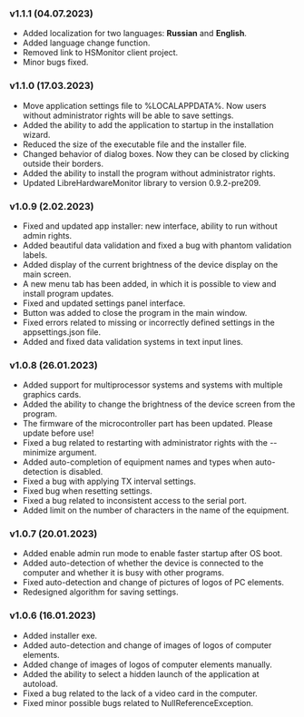### v1.1.1 (04.07.2023) 
 
- Added localization for two languages: **Russian** and **English**.
- Added language change function.
- Removed link to HSMonitor client project.
- Minor bugs fixed.

### v1.1.0 (17.03.2023)

- Move application settings file to %LOCALAPPDATA%. Now users without administrator rights will be able to save settings.
- Added the ability to add the application to startup in the installation wizard.
- Reduced the size of the executable file and the installer file.
- Changed behavior of dialog boxes. Now they can be closed by clicking outside their borders.
- Added the ability to install the program without administrator rights.
- Updated LibreHardwareMonitor library to version 0.9.2-pre209.

### v1.0.9 (2.02.2023)

- Fixed and updated app installer: new interface, ability to run without admin rights.
- Added beautiful data validation and fixed a bug with phantom validation labels.
- Added display of the current brightness of the device display on the main screen.
- A new menu tab has been added, in which it is possible to view and install program updates.
- Fixed and updated settings panel interface.
- Button was added to close the program in the main window.
- Fixed errors related to missing or incorrectly defined settings in the appsettings.json file.
- Added and fixed data validation systems in text input lines.

### v1.0.8 (26.01.2023)

- Added support for multiprocessor systems and systems with multiple graphics cards.
- Added the ability to change the brightness of the device screen from the program.
- The firmware of the microcontroller part has been updated. Please update before use!
- Fixed a bug related to restarting with administrator rights with the --minimize argument.
- Added auto-completion of equipment names and types when auto-detection is disabled.
- Fixed a bug with applying TX interval settings.
- Fixed bug when resetting settings. 
- Fixed a bug related to inconsistent access to the serial port.
- Added limit on the number of characters in the name of the equipment.

### v1.0.7 (20.01.2023)

- Added enable admin run mode to enable faster startup after OS boot.
- Added auto-detection of whether the device is connected to the computer and whether it is busy with other programs.
- Fixed auto-detection and change of pictures of logos of PC elements.
- Redesigned algorithm for saving settings.

### v1.0.6 (16.01.2023)

- Added installer exe.
- Added auto-detection and change of images of logos of computer elements.
- Added change of images of logos of computer elements manually.
- Added the ability to select a hidden launch of the application at autoload.
- Fixed a bug related to the lack of a video card in the computer.
- Fixed minor possible bugs related to NullReferenceException.